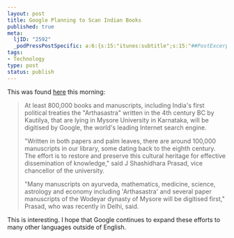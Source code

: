 ```yaml
--- 
layout: post
title: Google Planning to Scan Indian Books
published: true
meta: 
  ljID: "2592"
  _podPressPostSpecific: a:6:{s:15:"itunes:subtitle";s:15:"##PostExcerpt##";s:14:"itunes:summary";s:15:"##PostExcerpt##";s:15:"itunes:keywords";s:17:"##WordPressCats##";s:13:"itunes:author";s:10:"##Global##";s:15:"itunes:explicit";s:2:"No";s:12:"itunes:block";s:2:"No";}
tags: 
- Technology
type: post
status: publish
---
```

This was found <a href="http://www.hindustantimes.com/StoryPage/Print.aspx?Id=4e4d6d35-ef7f-4e42-808c-589ea4540202">here</a> this morning:
<blockquote>At least 800,000 books and manuscripts, including India's first political treaties the "Arthasastra" written in the 4th century BC by Kautilya, that are lying in Mysore University in Karnataka, will be digitised by Google, the world's leading Internet search engine.

"Written in both papers and palm leaves, there are around 100,000 manuscripts in our library, some dating back to the eighth century. The effort is to restore and preserve this cultural heritage for effective dissemination of knowledge," said J Shashidhara Prasad, vice chancellor of the university.

"Many manuscripts on ayurveda, mathematics, medicine, science, astrology and economy including 'Arthasastra' and several paper manuscripts of the Wodeyar dynasty of Mysore will be digitised first," Prasad, who was recently in Delhi, said.</blockquote>
This is interesting. I hope that Google continues to expand these efforts to many other languages outside of English.
